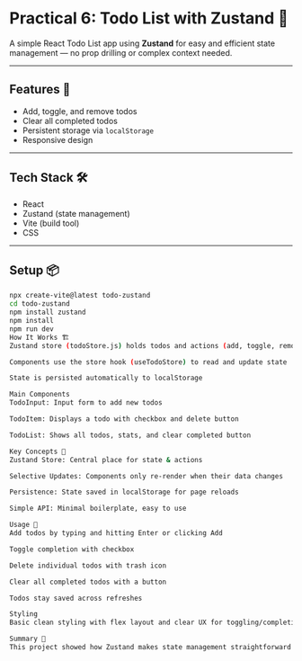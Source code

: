 # Practical 6: Todo List with Zustand 📝

A simple React Todo List app using **Zustand** for easy and efficient state management — no prop drilling or complex context needed.

---

## Features 🚀
- Add, toggle, and remove todos
- Clear all completed todos
- Persistent storage via `localStorage`
- Responsive design

---

## Tech Stack 🛠️
- React
- Zustand (state management)
- Vite (build tool)
- CSS

---

## Setup 📦

```bash
npx create-vite@latest todo-zustand
cd todo-zustand
npm install zustand
npm install
npm run dev
How It Works 🏗️
Zustand store (todoStore.js) holds todos and actions (add, toggle, remove, clear)

Components use the store hook (useTodoStore) to read and update state

State is persisted automatically to localStorage

Main Components
TodoInput: Input form to add new todos

TodoItem: Displays a todo with checkbox and delete button

TodoList: Shows all todos, stats, and clear completed button

Key Concepts 🔑
Zustand Store: Central place for state & actions

Selective Updates: Components only re-render when their data changes

Persistence: State saved in localStorage for page reloads

Simple API: Minimal boilerplate, easy to use

Usage 📝
Add todos by typing and hitting Enter or clicking Add

Toggle completion with checkbox

Delete individual todos with trash icon

Clear all completed todos with a button

Todos stay saved across refreshes

Styling
Basic clean styling with flex layout and clear UX for toggling/completing todos.

Summary 🎯
This project showed how Zustand makes state management straightforward and efficient in React apps. It simplifies the code and improves performance by avoiding unnecessary re-renders, while giving you persistent state out of the box.